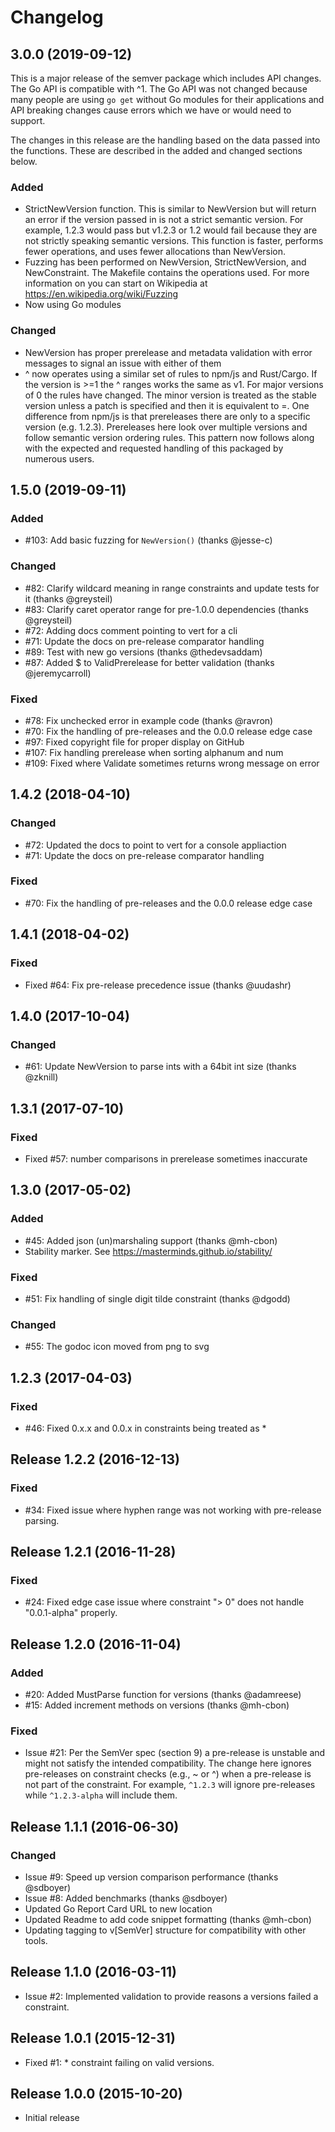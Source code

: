 # Changelog

## 3.0.0 (2019-09-12)

This is a major release of the semver package which includes API changes. The Go
API is compatible with ^1. The Go API was not changed because many people are using
`go get` without Go modules for their applications and API breaking changes cause
errors which we have or would need to support.

The changes in this release are the handling based on the data passed into the
functions. These are described in the added and changed sections below.

### Added

- StrictNewVersion function. This is similar to NewVersion but will return an
  error if the version passed in is not a strict semantic version. For example,
  1.2.3 would pass but v1.2.3 or 1.2 would fail because they are not strictly
  speaking semantic versions. This function is faster, performs fewer operations,
  and uses fewer allocations than NewVersion.
- Fuzzing has been performed on NewVersion, StrictNewVersion, and NewConstraint.
  The Makefile contains the operations used. For more information on you can start
  on Wikipedia at https://en.wikipedia.org/wiki/Fuzzing
- Now using Go modules

### Changed

- NewVersion has proper prerelease and metadata validation with error messages
  to signal an issue with either of them
- ^ now operates using a similar set of rules to npm/js and Rust/Cargo. If the
  version is >=1 the ^ ranges works the same as v1. For major versions of 0 the
  rules have changed. The minor version is treated as the stable version unless
  a patch is specified and then it is equivalent to =. One difference from npm/js
  is that prereleases there are only to a specific version (e.g. 1.2.3).
  Prereleases here look over multiple versions and follow semantic version
  ordering rules. This pattern now follows along with the expected and requested
  handling of this packaged by numerous users.

## 1.5.0 (2019-09-11)

### Added

- #103: Add basic fuzzing for `NewVersion()` (thanks @jesse-c)

### Changed

- #82: Clarify wildcard meaning in range constraints and update tests for it (thanks @greysteil)
- #83: Clarify caret operator range for pre-1.0.0 dependencies (thanks @greysteil)
- #72: Adding docs comment pointing to vert for a cli
- #71: Update the docs on pre-release comparator handling
- #89: Test with new go versions (thanks @thedevsaddam)
- #87: Added $ to ValidPrerelease for better validation (thanks @jeremycarroll)

### Fixed

- #78: Fix unchecked error in example code (thanks @ravron)
- #70: Fix the handling of pre-releases and the 0.0.0 release edge case
- #97: Fixed copyright file for proper display on GitHub
- #107: Fix handling prerelease when sorting alphanum and num 
- #109: Fixed where Validate sometimes returns wrong message on error

## 1.4.2 (2018-04-10)

### Changed

- #72: Updated the docs to point to vert for a console appliaction
- #71: Update the docs on pre-release comparator handling

### Fixed

- #70: Fix the handling of pre-releases and the 0.0.0 release edge case

## 1.4.1 (2018-04-02)

### Fixed

- Fixed #64: Fix pre-release precedence issue (thanks @uudashr)

## 1.4.0 (2017-10-04)

### Changed

- #61: Update NewVersion to parse ints with a 64bit int size (thanks @zknill)

## 1.3.1 (2017-07-10)

### Fixed

- Fixed #57: number comparisons in prerelease sometimes inaccurate

## 1.3.0 (2017-05-02)

### Added

- #45: Added json (un)marshaling support (thanks @mh-cbon)
- Stability marker. See https://masterminds.github.io/stability/

### Fixed

- #51: Fix handling of single digit tilde constraint (thanks @dgodd)

### Changed

- #55: The godoc icon moved from png to svg

## 1.2.3 (2017-04-03)

### Fixed

- #46: Fixed 0.x.x and 0.0.x in constraints being treated as *

## Release 1.2.2 (2016-12-13)

### Fixed

- #34: Fixed issue where hyphen range was not working with pre-release parsing.

## Release 1.2.1 (2016-11-28)

### Fixed

- #24: Fixed edge case issue where constraint "> 0" does not handle "0.0.1-alpha"
  properly.

## Release 1.2.0 (2016-11-04)

### Added

- #20: Added MustParse function for versions (thanks @adamreese)
- #15: Added increment methods on versions (thanks @mh-cbon)

### Fixed

- Issue #21: Per the SemVer spec (section 9) a pre-release is unstable and
  might not satisfy the intended compatibility. The change here ignores pre-releases
  on constraint checks (e.g., ~ or ^) when a pre-release is not part of the
  constraint. For example, `^1.2.3` will ignore pre-releases while
  `^1.2.3-alpha` will include them.

## Release 1.1.1 (2016-06-30)

### Changed

- Issue #9: Speed up version comparison performance (thanks @sdboyer)
- Issue #8: Added benchmarks (thanks @sdboyer)
- Updated Go Report Card URL to new location
- Updated Readme to add code snippet formatting (thanks @mh-cbon)
- Updating tagging to v[SemVer] structure for compatibility with other tools.

## Release 1.1.0 (2016-03-11)

- Issue #2: Implemented validation to provide reasons a versions failed a
  constraint.

## Release 1.0.1 (2015-12-31)

- Fixed #1: * constraint failing on valid versions.

## Release 1.0.0 (2015-10-20)

- Initial release
